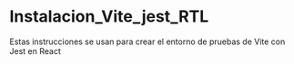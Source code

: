 # Instalacion_Vite_jest_RTL

Estas instrucciones se usan para crear el entorno de pruebas de Vite con Jest en React
